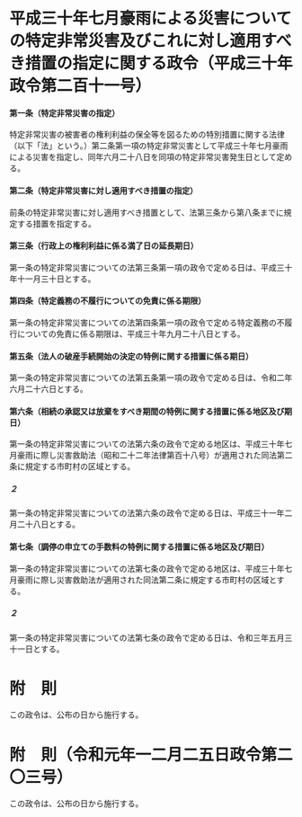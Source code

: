 # 平成三十年七月豪雨による災害についての特定非常災害及びこれに対し適用すべき措置の指定に関する政令（平成三十年政令第二百十一号）
#### 第一条（特定非常災害の指定）
特定非常災害の被害者の権利利益の保全等を図るための特別措置に関する法律（以下「法」という。）第二条第一項の特定非常災害として平成三十年七月豪雨による災害を指定し、同年六月二十八日を同項の特定非常災害発生日として定める。
#### 第二条（特定非常災害に対し適用すべき措置の指定）
前条の特定非常災害に対し適用すべき措置として、法第三条から第八条までに規定する措置を指定する。
#### 第三条（行政上の権利利益に係る満了日の延長期日）
第一条の特定非常災害についての法第三条第一項の政令で定める日は、平成三十年十一月三十日とする。
#### 第四条（特定義務の不履行についての免責に係る期限）
第一条の特定非常災害についての法第四条第一項の政令で定める特定義務の不履行についての免責に係る期限は、平成三十年九月二十八日とする。
#### 第五条（法人の破産手続開始の決定の特例に関する措置に係る期日）
第一条の特定非常災害についての法第五条第一項の政令で定める日は、令和二年六月二十六日とする。
#### 第六条（相続の承認又は放棄をすべき期間の特例に関する措置に係る地区及び期日）
第一条の特定非常災害についての法第六条の政令で定める地区は、平成三十年七月豪雨に際し災害救助法（昭和二十二年法律第百十八号）が適用された同法第二条に規定する市町村の区域とする。
##### ２
第一条の特定非常災害についての法第六条の政令で定める日は、平成三十一年二月二十八日とする。
#### 第七条（調停の申立ての手数料の特例に関する措置に係る地区及び期日）
第一条の特定非常災害についての法第七条の政令で定める地区は、平成三十年七月豪雨に際し災害救助法が適用された同法第二条に規定する市町村の区域とする。
##### ２
第一条の特定非常災害についての法第七条の政令で定める日は、令和三年五月三十一日とする。
# 附　則
この政令は、公布の日から施行する。
# 附　則（令和元年一二月二五日政令第二〇三号）
この政令は、公布の日から施行する。
